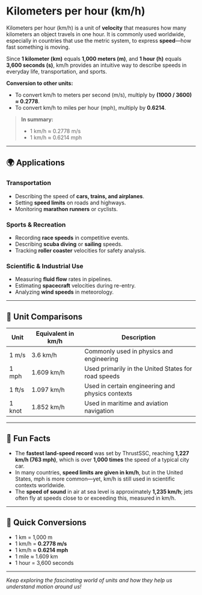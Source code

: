 # Kilometers per hour (km/h)

Kilometers per hour (km/h) is a unit of **velocity** that measures how many kilometers an object travels in one hour. It is commonly used worldwide, especially in countries that use the metric system, to express **speed**—how fast something is moving. 

Since **1 kilometer (km)** equals **1,000 meters (m)**, and **1 hour (h)** equals **3,600 seconds (s)**, km/h provides an intuitive way to describe speeds in everyday life, transportation, and sports.

**Conversion to other units:**
- To convert km/h to meters per second (m/s), multiply by **(1000 / 3600) ≈ 0.2778**.
- To convert km/h to miles per hour (mph), multiply by **0.6214**.

> **In summary:**
> - 1 km/h ≈ 0.2778 m/s
> - 1 km/h ≈ 0.6214 mph

---

## 🌍 Applications

### Transportation
- Describing the speed of **cars, trains, and airplanes**.
- Setting **speed limits** on roads and highways.
- Monitoring **marathon runners** or cyclists.

### Sports & Recreation
- Recording **race speeds** in competitive events.
- Describing **scuba diving** or **sailing** speeds.
- Tracking **roller coaster** velocities for safety analysis.

### Scientific & Industrial Use
- Measuring **fluid flow** rates in pipelines.
- Estimating **spacecraft** velocities during re-entry.
- Analyzing **wind speeds** in meteorology.

---

## 📏 Unit Comparisons

| Unit                  | Equivalent in km/h | Description                                              |
|-----------------------|---------------------|----------------------------------------------------------|
| 1 m/s                | 3.6 km/h            | Commonly used in physics and engineering                 |
| 1 mph                | 1.609 km/h          | Used primarily in the United States for road speeds    |
| 1 ft/s               | 1.097 km/h          | Used in certain engineering and physics contexts        |
| 1 knot               | 1.852 km/h          | Used in maritime and aviation navigation                |

---

## 🌟 Fun Facts
- The **fastest land-speed record** was set by ThrustSSC, reaching **1,227 km/h (763 mph)**, which is over **1,000 times** the speed of a typical city car.
- In many countries, **speed limits are given in km/h**, but in the United States, mph is more common—yet, km/h is still used in scientific contexts worldwide.
- The **speed of sound** in air at sea level is approximately **1,235 km/h**; jets often fly at speeds close to or exceeding this, measured in km/h.

---

## 🔄 Quick Conversions

- 1 km = 1,000 m
- 1 km/h = **0.2778 m/s**
- 1 km/h ≈ **0.6214 mph**
- 1 mile ≈ 1.609 km
- 1 hour = 3,600 seconds

---

*Keep exploring the fascinating world of units and how they help us understand motion around us!*